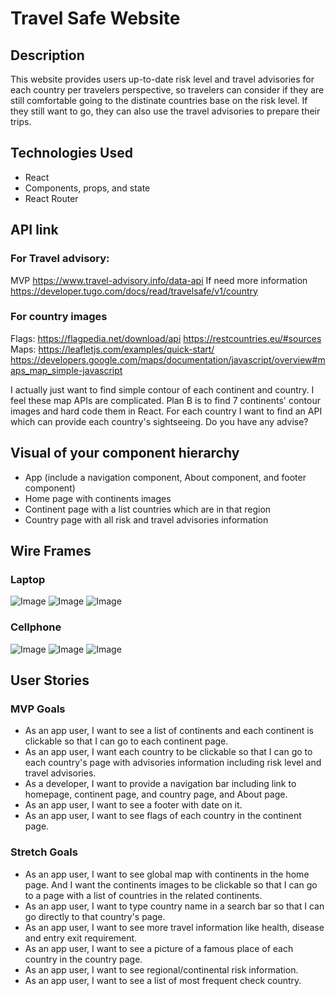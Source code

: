 # Travel Safe Website

## Description

This website provides users up-to-date risk level and travel advisories for each country per travelers perspective, so travelers can consider if they are still comfortable going to the distinate countries base on the risk level. If they still want to go, they can also use the travel advisories to prepare their trips.

## Technologies Used

- React
- Components, props, and state
- React Router

## API link

### For Travel advisory:

MVP
https://www.travel-advisory.info/data-api
If need more information
https://developer.tugo.com/docs/read/travelsafe/v1/country

### For country images

Flags:
https://flagpedia.net/download/api
https://restcountries.eu/#sources
Maps:
https://leafletjs.com/examples/quick-start/
https://developers.google.com/maps/documentation/javascript/overview#maps_map_simple-javascript

I actually just want to find simple contour of each continent and country. I feel these map APIs are complicated.
Plan B is to find 7 continents' contour images and hard code them in React. For each country I want to find an API which can provide each country's sightseeing.
Do you have any advise?

## Visual of your component hierarchy

- App (include a navigation component, About component, and footer component)
- Home page with continents images
- Continent page with a list countries which are in that region
- Country page with all risk and travel advisories information

## Wire Frames

### Laptop

![Image](./public/images/MacBookPro-1.png)
![Image](./public/images/MacBookPro-2.png)
![Image](./public/images/MacBookPro-3.png)

### Cellphone

![Image](./public/images/X-1.png)
![Image](./public/images/X-2.png)
![Image](./public/images/X-3.png)

## User Stories

### MVP Goals

- As an app user, I want to see a list of continents and each continent is clickable so that I can go to each continent page.
- As an app user, I want each country to be clickable so that I can go to each country's page with advisories information including risk level and travel advisories.
- As a developer, I want to provide a navigation bar including link to homepage, continent page, and country page, and About page.
- As an app user, I want to see a footer with date on it.
- As an app user, I want to see flags of each country in the continent page.

### Stretch Goals

- As an app user, I want to see global map with continents in the home page. And I want the continents images to be clickable so that I can go to a page with a list of countries in the related continents.
- As an app user, I want to type country name in a search bar so that I can go directly to that country's page.
- As an app user, I want to see more travel information like health, disease and entry exit requirement.
- As an app user, I want to see a picture of a famous place of each country in the country page.
- As an app user, I want to see regional/continental risk information.
- As an app user, I want to see a list of most frequent check country.
